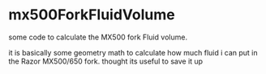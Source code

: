 # mx500ForkFluidVolume
some code to calculate the MX500 fork Fluid volume.  

it is basically some geometry math to calculate how much fluid i can put in the Razor MX500/650 fork.  thought its useful to save it up